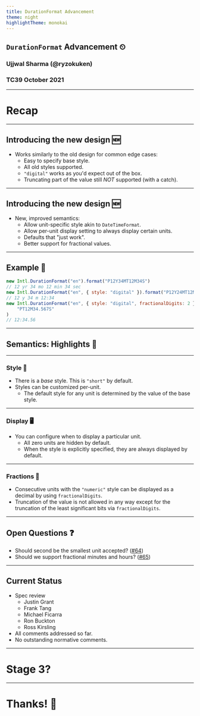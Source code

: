```yaml
---
title: DurationFormat Advancement
theme: night
highlightTheme: monokai
---
```


## `DurationFormat` Advancement ⏲

### Ujjwal Sharma (@ryzokuken)

### TC39 October 2021

---

# Recap

---

## Introducing the new design 🆕

-   Works similarly to the old design for common edge cases:
    -   Easy to specify base style.
    -   All old styles supported.
    -   `"digital"` works as you'd expect out of the box.
    -   Truncating part of the value still _NOT_ supported (with a catch).

----

## Introducing the new design 🆕

-   New, improved semantics:
    -   Allow unit-specific style akin to `DateTimeFormat`.
    -   Allow per-unit display setting to always display certain units.
    -   Defaults that "just work".
    -   Better support for fractional values.

---

## Example 🔭

```javascript
new Intl.DurationFormat("en").format("P12Y34MT12M34S")
// 12 yr 34 mo 12 min 34 sec
new Intl.DurationFormat("en", { style: "digital" }).format("P12Y24MT12M24S")
// 12 y 34 m 12:34
new Intl.DurationFormat("en", { style: "digital", fractionalDigits: 2 }).format(
    "PT12M34.567S"
)
// 12:34.56
```

---

## Semantics: Highlights 📰

----

### Style 👗

-   There is a _base_ style. This is `"short"` by default.
-   Styles can be customized per-unit.
    -   The default style for any unit is determined by the value of the base style.

----

### Display 🖥️

-   You can configure when to display a particular unit.
    -   All zero units are hidden by default.
    -   When the style is explicitly specified, they are always displayed by default.

----

### Fractions 🔢

-   Consecutive units with the `"numeric"` style can be displayed as a decimal by using `fractionalDigits`.
-   Truncation of the value is not allowed in any way except for the truncation of the least significant bits via `fractionalDigits`.

---

## Open Questions ❓

-    Should second be the smallest unit accepted? ([#64](https://github.com/tc39/proposal-intl-duration-format/issues/64))
-    Should we support fractional minutes and hours? ([#65](https://github.com/tc39/proposal-intl-duration-format/issues/65))

---

## Current Status

* Spec review
    * Justin Grant
    * Frank Tang
    * Michael Ficarra
    * Ron Buckton
    * Ross Kirsling
* All comments addressed so far.
* No outstanding normative comments.

---

# Stage 3? 

---

# Thanks! 🙏
